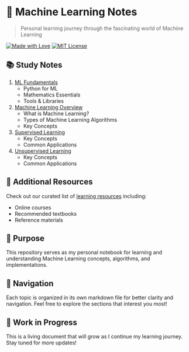 # 🤖 Machine Learning Notes
> Personal learning journey through the fascinating world of Machine Learning

[![Made with Love](https://img.shields.io/badge/Made%20with-❤-red.svg)](/)
[![MIT License](https://img.shields.io/badge/License-MIT-green.svg)](https://choosealicense.com/licenses/mit/)

## 📚 Study Notes

1. [ML Fundamentals](fundamentals/README.md)
   - Python for ML
   - Mathematics Essentials
   - Tools & Libraries
2. [Machine Learning Overview](machine_learning.md)
   - What is Machine Learning?
   - Types of Machine Learning Algorithms
   - Key Concepts
3. [Supervised Learning](supervised_learning/supervised_learning.md)
   - Key Concepts
   - Common Applications
4. [Unsupervised Learning](unsupervised_learning/unsupervised_learning.md)
   - Key Concepts
   - Common Applications

## 📖 Additional Resources
Check out our curated list of [learning resources](resources.md) including:
- Online courses
- Recommended textbooks
- Reference materials

## 🎯 Purpose

This repository serves as my personal notebook for learning and understanding Machine Learning concepts, algorithms, and implementations.

## 📖 Navigation

Each topic is organized in its own markdown file for better clarity and navigation. Feel free to explore the sections that interest you most!

## 🔄 Work in Progress

This is a living document that will grow as I continue my learning journey. Stay tuned for more updates!
